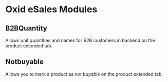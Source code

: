 # Oxid eSales Modules

## B2BQuantity

Allows unit quantities and names for B2B customers in backend on the product extended tab.

## Notbuyable

Allows you to mark a product as *not buyable* on the product extended tab.
